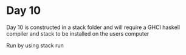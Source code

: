 # Day 10
Day 10 is constructed in a stack folder and will require a GHCI haskell compiler and stack to be installed on the users computer

Run by using stack run
